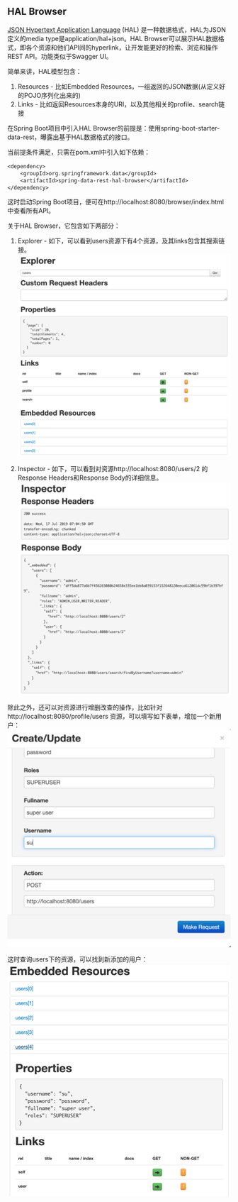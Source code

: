 ## HAL Browser

[JSON Hypertext Application Language](http://stateless.co/hal_specification.html) (HAL) 是一种数据格式，HAL为JSON定义的media type是application/hal+json。HAL Browser可以展示HAL数据格式，即各个资源和他们API间的hyperlink，让开发能更好的检索、浏览和操作REST API。功能类似于Swagger UI。

简单来讲，HAL模型包含：

1. Resources - 比如Embedded Resources，一组返回的JSON数据(从定义好的POJO序列化出来的)
2. Links - 比如返回Resources本身的URI，以及其他相关的profile、search链接

在Spring Boot项目中引入HAL Browser的前提是：使用spring-boot-starter-data-rest，曝露出基于HAL数据格式的接口。

当前提条件满足，只需在pom.xml中引入如下依赖：
```
<dependency>
    <groupId>org.springframework.data</groupId>
    <artifactId>spring-data-rest-hal-browser</artifactId>
</dependency>
```

这时启动Spring Boot项目，便可在http://localhost:8080/browser/index.html 中查看所有API。

关于HAL Browser，它包含如下两部分：
1. Explorer - 如下，可以看到users资源下有4个资源，及其links包含其搜索链接。
![explorer](./pix/explorer.png)

2. Inspector - 如下，可以看到对资源http://localhost:8080/users/2 的Response Headers和Response Body的详细信息。
![inspector](./pix/inspector.png)

除此之外，还可以对资源进行增删改查的操作，比如针对http://localhost:8080/profile/users 资源，可以填写如下表单，增加一个新用户：
![form](./pix/form.png)

这时查询users下的资源，可以找到新添加的用户：
![users](./pix/users.png)


